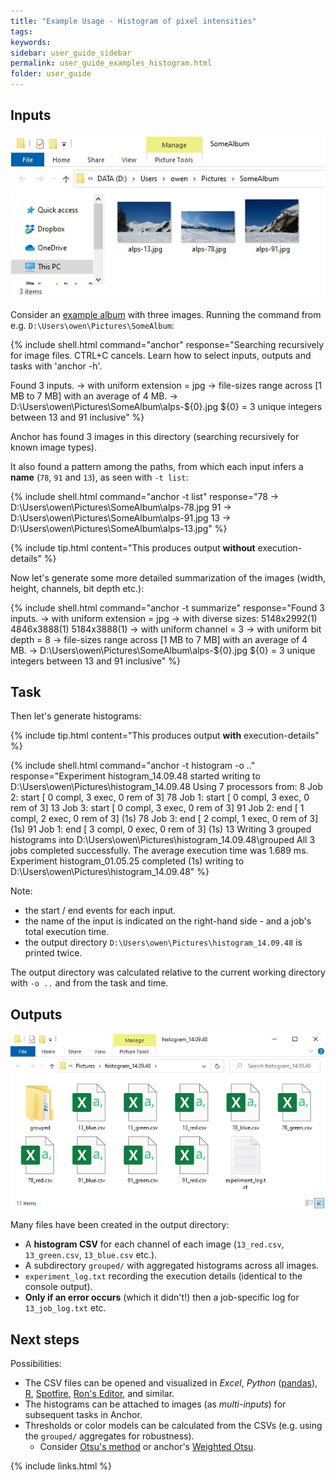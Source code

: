 ```yaml
---
title: "Example Usage - Histogram of pixel intensities"
tags:
keywords:
sidebar: user_guide_sidebar
permalink: user_guide_examples_histogram.html
folder: user_guide
---
```


## Inputs

<img alt="inputs in windows explorer" src="/images/examples/histogram/inputs_windows_explorer.jpg" class="screenshotExample"/>

Consider an [example album](/downloads/examples/alps.zip) with three images. Running the command from e.g. `D:\Users\owen\Pictures\SomeAlbum`:

{% include shell.html
command="anchor"
response="Searching recursively for image files. CTRL+C cancels.
Learn how to select inputs, outputs and tasks with 'anchor -h'.

Found 3 inputs.
-> with uniform extension = jpg
-> file-sizes range across [1 MB to 7 MB] with an average of 4 MB.
-> D:\Users\owen\Pictures\SomeAlbum\alps-${0}.jpg
${0} = 3 unique integers between 13 and 91 inclusive" %}

Anchor has found 3 images in this directory (searching recursively for known image types).

It also found a pattern among the paths, from which each input infers a **name** (`78`, `91` and `13`), as seen with `-t list`:

{% include shell.html
command="anchor -t list"
response="78       -> D:\Users\owen\Pictures\SomeAlbum\alps-78.jpg
91       -> D:\Users\owen\Pictures\SomeAlbum\alps-91.jpg
13       -> D:\Users\owen\Pictures\SomeAlbum\alps-13.jpg" %}

{% include tip.html content="This produces output **without** execution-details" %}

Now let's generate some more detailed summarization of the images (width, height, channels, bit depth etc.):

{% include shell.html
command="anchor -t summarize"
response="Found 3 inputs.
-> with uniform extension = jpg
-> with diverse sizes: 5148x2992(1) 4846x3888(1) 5184x3888(1)
-> with uniform channel = 3
-> with uniform bit depth = 8
-> file-sizes range across [1 MB to 7 MB] with an average of 4 MB.
-> D:\Users\owen\Pictures\SomeAlbum\alps-${0}.jpg
${0} = 3 unique integers between 13 and 91 inclusive" %}

## Task

Then let's generate histograms:

{% include tip.html content="This produces output **with** execution-details" %}

{% include shell.html
command="anchor -t histogram -o .."
response="Experiment histogram_14.09.48 started writing to D:\Users\owen\Pictures\histogram_14.09.48
Using 7 processors from: 8
Job    2:       start   [  0 compl,   3 exec,   0 rem of   3]           78
Job    1:       start   [  0 compl,   3 exec,   0 rem of   3]           13
Job    3:       start   [  0 compl,   3 exec,   0 rem of   3]           91
Job    2:       end     [  1 compl,   2 exec,   0 rem of   3]   (1s)    78
Job    3:       end     [  2 compl,   1 exec,   0 rem of   3]   (1s)    91
Job    1:       end     [  3 compl,   0 exec,   0 rem of   3]   (1s)    13
Writing 3 grouped histograms into D:\Users\owen\Pictures\histogram_14.09.48\grouped
All 3 jobs completed successfully. The average execution time was 1.689 ms.
Experiment histogram_01.05.25 completed (1s) writing to D:\Users\owen\Pictures\histogram_14.09.48" %}

Note:
- the start / end events for each input.
- the name of the input is indicated on the right-hand side - and a job's total execution time.
- the output directory `D:\Users\owen\Pictures\histogram_14.09.48` is printed twice.

The output directory was calculated relative to the current working directory with `-o ..` and from the task and time.

## Outputs

<img alt="outputs in windows explorer" src="/images/examples/histogram/outputs_windows_explorer.jpg" class="screenshotExample"/>

Many files have been created in the output directory:

- A **histogram CSV** for each channel of each image (`13_red.csv`, `13_green.csv`, `13_blue.csv` etc.).
- A subdirectory `grouped/` with aggregated histograms across all images.
- `experiment_log.txt` recording the execution details (identical to the console output).
- **Only if an error occurs** (which it didn't!) then a job-specific log for `13_job_log.txt` etc.


## Next steps

Possibilities:
- The CSV files can be opened and visualized in *Excel*, *Python* ([pandas](https://pandas.pydata.org/pandas-docs/stable/reference/api/pandas.read_csv.html)), [R](https://stat.ethz.ch/R-manual/R-devel/library/utils/html/read.table.html), [Spotfire](https://www.tibco.com/products/tibco-spotfire), [Ron's Editor](https://www.ronsplace.eu/products/ronseditor), and similar.
- The histograms can be attached to images (as *multi-inputs*) for subsequent tasks in Anchor.
- Thresholds or color models can be calculated from the CSVs (e.g. using the `grouped/` aggregates for robustness).
    - Consider [Otsu's method](https://github.com/anchoranalysis/anchor-plugins/blob/master/anchor-plugin-image/src/main/java/org/anchoranalysis/plugin/image/bean/histogram/threshold/Otsu.java) or anchor's [Weighted Otsu](https://github.com/anchoranalysis/anchor-plugins/blob/master/anchor-plugin-image/src/main/java/org/anchoranalysis/plugin/image/bean/histogram/threshold/OtsuWeighted.java).

{% include links.html %}